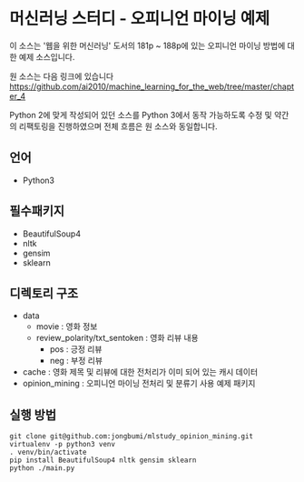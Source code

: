 # 머신러닝 스터디 - 오피니언 마이닝 예제

이 소스는 '웹을 위한 머신러닝' 도서의 181p ~ 188p에 있는 오피니언 마이닝 방법에 대한 예제 소스입니다.

원 소스는 다음 링크에 있습니다
https://github.com/ai2010/machine_learning_for_the_web/tree/master/chapter_4

Python 2에 맞게 작성되어 있던 소스를 Python 3에서 동작 가능하도록 수정 및 약간의 리팩토링을 진행하였으며 전체 흐름은 원 소스와 동일합니다.

## 언어
- Python3

## 필수패키지
- BeautifulSoup4
- nltk
- gensim
- sklearn

## 디렉토리 구조
- data
  - movie : 영화 정보
  - review_polarity/txt_sentoken : 영화 리뷰 내용
    - pos : 긍정 리뷰
    - neg : 부정 리뷰
- cache : 영화 제목 및 리뷰에 대한 전처리가 이미 되어 있는 캐시 데이터
- opinion_mining : 오피니언 마이닝 전처리 및 분류기 사용 예제 패키지

## 실행 방법
```
git clone git@github.com:jongbumi/mlstudy_opinion_mining.git
virtualenv -p python3 venv
. venv/bin/activate
pip install BeautifulSoup4 nltk gensim sklearn
python ./main.py
```

